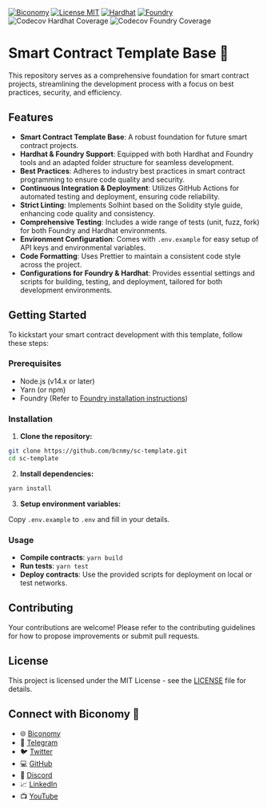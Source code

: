 [![Biconomy](https://img.shields.io/badge/Made_with_%F0%9F%8D%8A_by-Biconomy-ff4e17?style=flat)](https://biconomy.io) [![License MIT](https://img.shields.io/badge/License-MIT-blue?&style=flat)](./LICENSE) [![Hardhat](https://img.shields.io/badge/Built%20with-Hardhat-FFDB1C.svg)](https://hardhat.org/) [![Foundry](https://img.shields.io/badge/Built%20with-Foundry-FFBD10.svg)](https://getfoundry.sh/) 
![Codecov Hardhat Coverage](https://img.shields.io/codecov/c/gh/bcnmy/sc-template?token=2BYDIFQ56W&flag=hardhat&label=Hardhat-coverage&logo=codecov) ![Codecov Foundry Coverage](https://img.shields.io/codecov/c/gh/bcnmy/sc-template?token=2BYDIFQ56W&flag=foundry&label=Foundry-coverage&logo=codecov)
# Smart Contract Template Base 🚀

This repository serves as a comprehensive foundation for smart contract projects, streamlining the development process with a focus on best practices, security, and efficiency.

## Features

- **Smart Contract Template Base**: A robust foundation for future smart contract projects.
- **Hardhat & Foundry Support**: Equipped with both Hardhat and Foundry tools and an adapted folder structure for seamless development.
- **Best Practices**: Adheres to industry best practices in smart contract programming to ensure code quality and security.
- **Continuous Integration & Deployment**: Utilizes GitHub Actions for automated testing and deployment, ensuring code reliability.
- **Strict Linting**: Implements Solhint based on the Solidity style guide, enhancing code quality and consistency.
- **Comprehensive Testing**: Includes a wide range of tests (unit, fuzz, fork) for both Foundry and Hardhat environments.
- **Environment Configuration**: Comes with `.env.example` for easy setup of API keys and environmental variables.
- **Code Formatting**: Uses Prettier to maintain a consistent code style across the project.
- **Configurations for Foundry & Hardhat**: Provides essential settings and scripts for building, testing, and deployment, tailored for both development environments.

## Getting Started

To kickstart your smart contract development with this template, follow these steps:

### Prerequisites

- Node.js (v14.x or later)
- Yarn (or npm)
- Foundry (Refer to [Foundry installation instructions](https://getfoundry.sh/docs/installation))

### Installation

1. **Clone the repository:**

```bash
git clone https://github.com/bcnmy/sc-template.git
cd sc-template
```

2. **Install dependencies:**

```bash
yarn install
```

3. **Setup environment variables:**

Copy `.env.example` to `.env` and fill in your details.

### Usage

- **Compile contracts**: `yarn build`
- **Run tests**: `yarn test`
- **Deploy contracts**: Use the provided scripts for deployment on local or test networks.

## Contributing

Your contributions are welcome! Please refer to the contributing guidelines for how to propose improvements or submit pull requests.

## License

This project is licensed under the MIT License - see the [LICENSE](./LICENSE) file for details.

## Connect with Biconomy 🍊

- 🌐 [Biconomy](https://biconomy.io)
- 📨 [Telegram](https://t.me/biconomy)
- 🐦 [Twitter](https://twitter.com/biconomy)
- 💻 [GitHub](https://github.com/bcnmy/)
- 💬 [Discord](https://discord.gg/biconomy)
- 📈 [LinkedIn](https://www.linkedin.com/company/biconomy)
- 📺 [YouTube](https://www.youtube.com/channel/UC0CtA-Dw9yg-ENgav_VYjRw)
